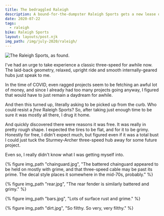 ```yaml
---
title: The bedraggled Raleigh
description: A bound-for-the-dumpster Raleigh Sports gets a new lease on life.
date: 2020-07-22
tags:
  - raleigh
bike: Raleigh Sports
layout: layouts/post.njk
img_path: /img/july-2020/raleigh/
---
```


<img src="{{ img_path }}bedraggled-raleigh.jpg" alt="The Raleigh Sports, as found." class="wide">

I've had an urge to take experience a classic three-speed for awhile now. The laid-back geometry, relaxed, upright ride and smooth internally-geared hubs just speak to me.

In the time of COVID, even ragged projects seem to be fetching an awful lot of money, and since I already had too many projects going anyway, I figured that would have to just remain a daydream for awhile.

And then this turned up, literally asking to be picked up from the curb. Who could resist a _free_ Raleigh Sports? So, after taking just enough time to be sure it was mostly all there, I drug it home.

And quickly discovered there were reasons it was free. It was really in pretty rough shape. I expected the tires to be flat, and for it to be grimy. Honestly for free, I didn't expect much, but figured even if it was a total bust I could just tuck the Sturmey-Archer three-speed hub away for some future project.

Even so, I really didn't know what I was getting myself into.

<div class="photogrid">
  {% figure img_path "chainguard.jpg", "The battered chainguard appeared to be held on mostly with grime, and that three-speed cable may be past its prime. The decal style places it somewhere in the mid-70s, probably." %}

  {% figure img_path "rear.jpg", "The rear fender is similarly battered and grimy." %}

  {% figure img_path "bars.jpg", "Lots of surface rust and grime." %}

  {% figure img_path "dirt.jpg", "So filthy. So very, very filthy." %}

</div>